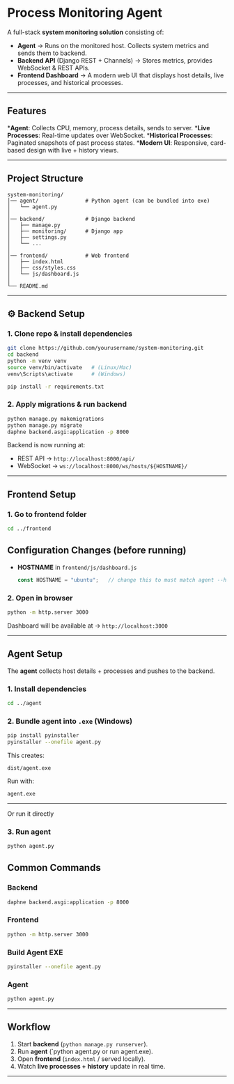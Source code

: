 # Process Monitoring Agent

A full-stack **system monitoring solution** consisting of:

* **Agent** → Runs on the monitored host. Collects system metrics and sends them to backend.
* **Backend API** (Django REST + Channels) → Stores metrics, provides WebSocket & REST APIs.
* **Frontend Dashboard** → A modern web UI that displays host details, live processes, and historical processes.

---

##  Features

***Agent**: Collects CPU, memory, process details, sends to server.
***Live Processes**: Real-time updates over WebSocket.
***Historical Processes**: Paginated snapshots of past process states.
***Modern UI**: Responsive, card-based design with live + history views.

---

## Project Structure

```
system-monitoring/
│── agent/               # Python agent (can be bundled into exe)
│   └── agent.py
│
│── backend/             # Django backend
│   ├── manage.py
│   ├── monitoring/      # Django app
│   ├── settings.py
│   └── ...
│
│── frontend/            # Web frontend
│   ├── index.html
│   ├── css/styles.css
│   └── js/dashboard.js
│
└── README.md
```

---

## ⚙️ Backend Setup

### 1️. Clone repo & install dependencies

```bash
git clone https://github.com/yourusername/system-monitoring.git
cd backend
python -m venv venv
source venv/bin/activate   # (Linux/Mac)
venv\Scripts\activate      # (Windows)

pip install -r requirements.txt
```

### 2️. Apply migrations & run backend

```bash
python manage.py makemigrations
python manage.py migrate
daphne backend.asgi:application -p 8000
```

Backend is now running at:

* REST API → `http://localhost:8000/api/`
* WebSocket → `ws://localhost:8000/ws/hosts/${HOSTNAME}/`

---

##  Frontend Setup

### 1️. Go to frontend folder

```bash
cd ../frontend
```
##  Configuration Changes (before running)

* **HOSTNAME** in `frontend/js/dashboard.js`

  ```js
  const HOSTNAME = "ubuntu";   // change this to must match agent --host
  ```
### 2️. Open in browser


```bash
python -m http.server 3000
```

Dashboard will be available at → `http://localhost:3000` 

---

##  Agent Setup

The **agent** collects host details + processes and pushes to the backend.

### 1️. Install dependencies

```bash
cd ../agent
```


### 2. Bundle agent into `.exe` (Windows)

```bash
pip install pyinstaller
pyinstaller --onefile agent.py
```

This creates:

```
dist/agent.exe
```

Run with:

```bash
agent.exe
```

---

Or run it directly 

### 3. Run agent

```bash
python agent.py 
```


##  Common Commands

### Backend

```bash
daphne backend.asgi:application -p 8000 
```

### Frontend

```bash
python -m http.server 3000
```




### Build Agent EXE

```bash
pyinstaller --onefile agent.py
```
### Agent

```bash
python agent.py
```
---

##  Workflow

1. Start **backend** (`python manage.py runserver`).
2. Run **agent** (`python agent.py or run agent.exe).
3. Open **frontend** (`index.html` / served locally).
4. Watch **live processes + history** update in real time.

---

